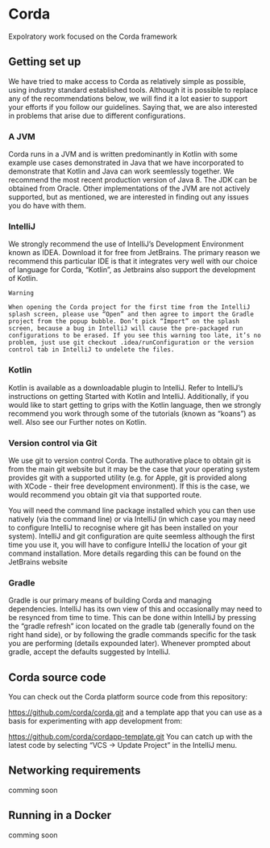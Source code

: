 # Corda
Expolratory work focused on the Corda framework

## Getting set up
We have tried to make access to Corda as relatively simple as possible, using industry standard established tools. Although it is possible to replace any of the recommendations below, we will find it a lot easier to support your efforts if you follow our guidelines. Saying that, we are also interested in problems that arise due to different configurations.

### A JVM
Corda runs in a JVM and is written predominantly in Kotlin with some example use cases demonstrated in Java that we have incorporated to demonstrate that Kotlin and Java can work seemlessly together. We recommend the most recent production version of Java 8. The JDK can be obtained from Oracle. Other implementations of the JVM are not actively supported, but as mentioned, we are interested in finding out any issues you do have with them.

### IntelliJ
We strongly recommend the use of IntelliJ’s Development Environment known as IDEA. Download it for free from JetBrains. The primary reason we recommend this particular IDE is that it integrates very well with our choice of language for Corda, “Kotlin”, as Jetbrains also support the development of Kotlin.

```
Warning

When opening the Corda project for the first time from the IntelliJ splash screen, please use “Open” and then agree to import the Gradle project from the popup bubble. Don’t pick “Import” on the splash screen, because a bug in IntelliJ will cause the pre-packaged run configurations to be erased. If you see this warning too late, it’s no problem, just use git checkout .idea/runConfiguration or the version control tab in IntelliJ to undelete the files.
```

### Kotlin
Kotlin is available as a downloadable plugin to IntelliJ. Refer to IntelliJ’s instructions on getting Started with Kotlin and IntelliJ. Additionally, if you would like to start getting to grips with the Kotlin language, then we strongly recommend you work through some of the tutorials (known as “koans”) as well. Also see our Further notes on Kotlin.

### Version control via Git
We use git to version control Corda. The authorative place to obtain git is from the main git website but it may be the case that your operating system provides git with a supported utility (e.g. for Apple, git is provided along with XCode - their free development environment). If this is the case, we would recommend you obtain git via that supported route.

You will need the command line package installed which you can then use natively (via the command line) or via IntelliJ (in which case you may need to configure IntelliJ to recognise where git has been installed on your system). IntelliJ and git configuration are quite seemless although the first time you use it, you will have to configure IntelliJ the location of your git command installation. More details regarding this can be found on the JetBrains website

### Gradle
Gradle is our primary means of building Corda and managing dependencies. IntelliJ has its own view of this and occasionally may need to be resynced from time to time. This can be done within IntelliJ by pressing the “gradle refresh” icon located on the gradle tab (generally found on the right hand side), or by following the gradle commands specific for the task you are performing (details expounded later). Whenever prompted about gradle, accept the defaults suggested by IntelliJ.

## Corda source code
You can check out the Corda platform source code from this repository:

https://github.com/corda/corda.git
and a template app that you can use as a basis for experimenting with app development from:

https://github.com/corda/cordapp-template.git
You can catch up with the latest code by selecting “VCS -> Update Project” in the IntelliJ menu.

## Networking requirements
comming soon

## Running in a Docker
comming soon
